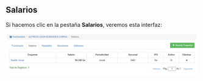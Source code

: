 ## Salarios
Si hacemos clic en la pestaña **Salarios**, veremos esta interfaz:

![Editar salarios de funcionario](img/funcionarios_editar_salarios.png)